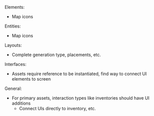 Elements:

- Map icons

Entities:

- Map icons

Layouts:

- Complete generation type, placements, etc.

Interfaces:

- Assets require reference to be instantiated, find way to connect UI elements to screen

General:

- For primary assets, interaction types like inventories should have UI additions
  - Connect UIs directly to inventory, etc.
